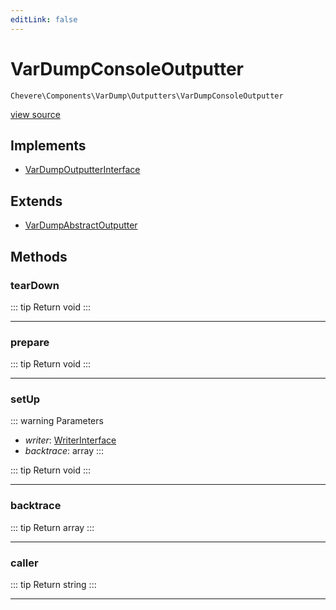 ```yaml
---
editLink: false
---
```


# VarDumpConsoleOutputter

`Chevere\Components\VarDump\Outputters\VarDumpConsoleOutputter`

[view source](https://github.com/chevere/chevere/blob/main/src/Chevere/Components/VarDump/Outputters/VarDumpConsoleOutputter.php)

## Implements

- [VarDumpOutputterInterface](../../../Interfaces/VarDump/VarDumpOutputterInterface.md)

## Extends

- [VarDumpAbstractOutputter](./VarDumpAbstractOutputter.md)

## Methods

### tearDown

::: tip Return
void
:::

---

### prepare

::: tip Return
void
:::

---

### setUp

::: warning Parameters
- *writer*: [WriterInterface](../../../Interfaces/Writer/WriterInterface.md)
- *backtrace*: array
:::

::: tip Return
void
:::

---

### backtrace

::: tip Return
array
:::

---

### caller

::: tip Return
string
:::

---
